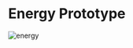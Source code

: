 # Energy Prototype

![energy](https://user-images.githubusercontent.com/1410181/46537994-fb6dc400-c86f-11e8-99e8-77a6c278f877.gif)
